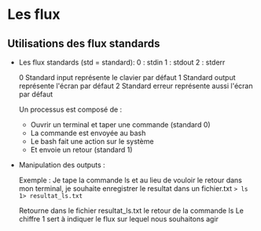 # Les flux

## Utilisations des flux standards

-   Les flux standards (std = standard):
    0 : stdin
    1 : stdout
    2 : stderr

    0 Standard input représente le clavier par défaut
    1 Standard output représente l'écran par défaut
    2 Standard erreur représente aussi l'écran par défaut

    Un processus est composé de :

    -   Ouvrir un terminal et taper une commande (standard 0)
    -   La commande est envoyée au bash
    -   Le bash fait une action sur le système
    -   Et envoie un retour (standard 1)

-   Manipulation des outputs :

    Exemple : Je tape la commande ls et au lieu de vouloir le retour dans mon terminal, je souhaite enregistrer le resultat dans un fichier.txt
    `> ls 1> resultat_ls.txt`

    Retourne dans le fichier resultat_ls.txt le retour de la commande ls
    Le chiffre 1 sert à indiquer le flux sur lequel nous souhaitons agir
